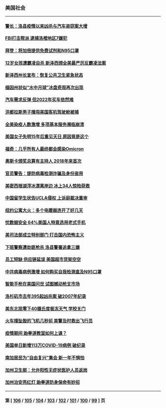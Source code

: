 ### 美国社会
---
#### [警长：洛县疫情以来凶杀与汽车盗窃案大增](../../pages/ncid1078160/n13503746.md) 
#### [FBI打击帮派 逮捕洛橙地区7嫌犯](../../pages/ncid1078160/n13503523.md) 
#### [拜登：将加倍提供免费试剂和N95口罩](../../pages/ncid1078160/n13502866.md) 
#### [12岁女孩遭霸凌自杀 新泽西颁全美最严厉反霸凌法案](../../pages/ncid1078160/n13503227.md) 
#### [新泽西州长宣布：恢复公共卫生紧急状态](../../pages/ncid1078160/n13502935.md) 
#### [缅因州状似“水中月球”冰盘奇观再次出现](../../pages/ncid1078160/n13501918.md) 
#### [汽车需求反弹 但2022年买车依然难](../../pages/ncid1078160/n13501496.md) 
#### [洪都拉斯男子擅闯美国客机驾驶舱被捕](../../pages/ncid1078160/n13501231.md) 
#### [全美染疫人数激增 多项基本服务濒临崩溃](../../pages/ncid1078160/n13501405.md) 
#### [美国女子失明15年后重见天日 原因竟是这个](../../pages/ncid1078160/n13501157.md) 
#### [福奇：几乎所有人最终都会感染Omicron](../../pages/ncid1078160/n13500842.md) 
#### [奥斯卡颁奖总算有主持人 2018年来首次](../../pages/ncid1078160/n13500980.md) 
#### [官员警告：提防病毒检测诈骗及身份盗用](../../pages/ncid1078160/n13500913.md) 
#### [美密西根湖浮冰漂离岸边 冰上34人惊险获救](../../pages/ncid1078160/n13499108.md) 
#### [中国留学生状告UCLA侵权 上诉庭裁决重审](../../pages/ncid1078160/n13499086.md) 
#### [纽约公寓大火：多个电暖器连开了好几天](../../pages/ncid1078160/n13498646.md) 
#### [忧数据安全 64%美国人特意选用老式手机](../../pages/ncid1078160/n13498530.md) 
#### [美司法部成立特别部门 打击国内恐怖主义](../../pages/ncid1078160/n13498642.md) 
#### [下班警察遭劫匪枪杀 洛县警署追拿三嫌](../../pages/ncid1078160/n13498648.md) 
#### [员工短缺 供应链延误 美国超市货架空空](../../pages/ncid1078160/n13498456.md) 
#### [中共病毒病例激增 如何购买自我检测盒及N95口罩](../../pages/ncid1078160/n13498416.md) 
#### [智能手枪在美国问世 试图撼动枪支市场](../../pages/ncid1078160/n13498432.md) 
#### [洛杉矶市去年395起凶杀案 破2007年纪录](../../pages/ncid1078160/n13498439.md) 
#### [美东北现零下40摄氏度极冻天气 学校关门](../../pages/ncid1078160/n13497273.md) 
#### [火车撞坠毁的飞机几秒前 美警及时救出飞行员](../../pages/ncid1078160/n13497029.md) 
#### [疫情期间 跆拳道教室如何上课？](../../pages/ncid1078160/n13496706.md) 
#### [美国单日新增113万COVID-19病例 破纪录](../../pages/ncid1078160/n13496202.md) 
#### [南加居民为“自由复兴”集会 新一年不惧怕](../../pages/ncid1078160/n13496218.md) 
#### [加州卫生部：允许阳性无症状医护人员返岗](../../pages/ncid1078160/n13496196.md) 
#### [加州治安亮红灯 跆拳道防身保命有妙招](../../pages/ncid1078160/n13496154.md) 

---
#### 第 [ [106](./106.md) / [105](./105.md) / [104](./104.md) / [103](./103.md) / [102](./102.md) / [101](./101.md) / [100](./100.md) / [99](./99.md) ] 页
